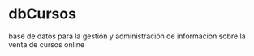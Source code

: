 # dbCursos
base de datos para la gestión y administración  de informacion sobre la venta de cursos online
